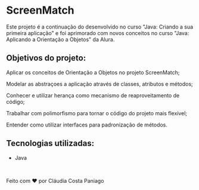 # ScreenMatch

Este projeto é a continuação do desenvolvido no curso "Java: Criando a sua primeira aplicação" e foi aprimorado com novos conceitos no curso "Java: Aplicando a Orientação a Objetos" da Alura.

##  Objetivos do projeto:

Aplicar os conceitos de Orientação a Objetos no projeto ScreenMatch;

Modelar as abstraçoes a aplicação através de classes, atributos e métodos;

Conhecer e utilizar herança como mecanismo de reaproveitamento de código;

Trabalhar com polimorfismo para tornar o código do projeto mais flexível;

Entender como utilizar interfaces para padronização de métodos.

## Tecnologias utilizadas:
* Java

<br>

Feito com ❤️ por Cláudia Costa Paniago
